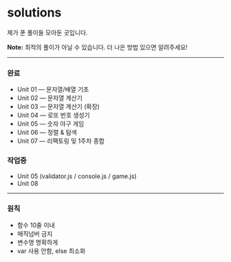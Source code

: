 # solutions

제가 푼 풀이들 모아둔 곳입니다.

**Note:** 최적의 풀이가 아닐 수 있습니다. 더 나은 방법 있으면 알려주세요!

---

### 완료
- Unit 01 — 문자열/배열 기초
- Unit 02 — 문자열 계산기
- Unit 03 — 문자열 계산기 (확장)
- Unit 04 — 로또 번호 생성기
- Unit 05 — 숫자 야구 게임
- Unit 06 — 정렬 & 탐색
- Unit 07 — 리팩토링 및 1주차 종합

### 작업중
- Unit 05 (validator.js / console.js / game.js)
- Unit 08

---

### 원칙
- 함수 10줄 이내
- 매직넘버 금지
- 변수명 명확하게
- var 사용 안함, else 최소화
